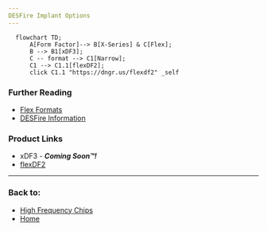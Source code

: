 ```yaml
---
DESFire Implant Options
---
```


```mermaid
  flowchart TD;
      A[Form Factor]--> B[X-Series] & C[Flex];
      B --> B1[xDF3];
      C -- format --> C1[Narrow];
      C1 --> C1.1[flexDF2];
      click C1.1 "https://dngr.us/flexdf2" _self

```

### Further Reading
- [Flex Formats](FLEX_FORMATS.md)
- [DESFire Information](DESFIRE_INFORMATION.md)

### Product Links
- xDF3 - ***Coming Soon™!***
- [flexDF2](https://dngr.us/flexdf2)

---
### Back to:
- [High Frequency Chips](HIGH_FREQUENCY_CHIPS.md)
- [Home](../README.md)
